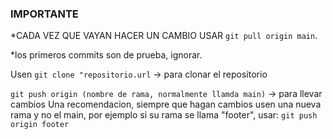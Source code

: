 ### IMPORTANTE
*CADA VEZ QUE VAYAN HACER UN CAMBIO USAR `git pull origin main`.

*los primeros commits son de prueba, ignorar.


Usen `git clone "repositorio.url` -> para clonar el repositorio

`git push origin (nombre de rama, normalmente llamda main)` -> para llevar cambios
Una recomendacion, siempre que hagan cambios usen una nueva rama y no el main,
por ejemplo si su rama se llama "footer", usar: `git push origin footer`
